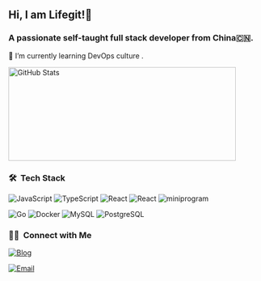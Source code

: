## Hi, I am Lifegit!👋


### A passionate self-taught full stack developer from China🇨🇳.

🌱 I’m currently learning DevOps culture .

<img width="450px" height="185px" alt="GitHub Stats" src="https://github-readme-stats.vercel.app/api?username=lifegit&count_private=true&show_icons=true"/>


### 🛠 &nbsp;Tech Stack
![JavaScript](https://img.shields.io/badge/-JavaScript-333333?style=flat&logo=javascript)
![TypeScript](https://img.shields.io/badge/-TypeScript-333333?style=flat&logo=typescript)
![React](https://img.shields.io/badge/-React-333333?style=flat&logo=React)
![React](https://img.shields.io/badge/-Flutter-333333?style=flat&logo=Flutter)
![miniprogram](https://img.shields.io/badge/-Miniprogram-333333?style=flat&logo=wechat)


![Go](https://img.shields.io/badge/-Go-333333?style=flat&logo=Go)
![Docker](https://img.shields.io/badge/-Docker-333333?style=flat&logo=Docker)
![MySQL](https://img.shields.io/badge/-MySQL-333333?style=flat&logo=MySQL)
![PostgreSQL](https://img.shields.io/badge/-PostgreSQL-333333?style=flat&logo=PostgreSQL)



### 🤝🏻 &nbsp;Connect with Me
<a href="https://www.yuque.com/mingzibaliao"><img alt="Blog" src="https://img.shields.io/badge/Email-597985317@qq.com-blue?style=flat-square&logo=gmail"></a>

<a href="mailto:597985317@qq.com"><img alt="Email" src="https://img.shields.io/badge/Blog-mingzibaliao-blue?style=flat-square&logo=Bloglovin"></a>
